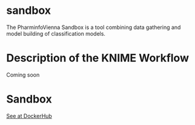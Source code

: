 # sandbox
The PharminfoVienna Sandbox is a tool combining data gathering and model building of classification models.

# Description of the KNIME Workflow

Coming soon 

# Sandbox

[See at DockerHub](https://hub.docker.com/r/pharminfovienna/sandbox) 
